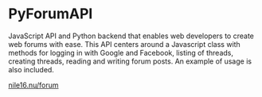 # PyForumAPI
JavaScript API and Python backend that enables web developers to create web forums with ease. This API centers around a Javascript class with methods for logging in with Google and Facebook, listing of threads, creating threads, reading and writing forum posts. An example of usage is also included.

[nile16.nu/forum](http://nile16.nu/forum/)
